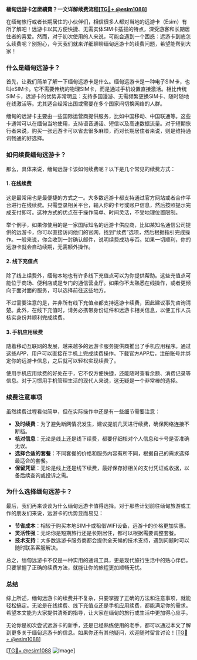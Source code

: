 **緬甸远游卡怎麽續費？一文详解续费流程[[TG💪+ @esim1088](https://t.me/s/esim1088)]**

在缅甸旅行或者长期居住的小伙伴们，相信很多人都对当地的远游卡（Esim）有所了解吧！远游卡以其方便快捷、无需实体SIM卡插拔的特点，深受游客和长期居住者的喜爱。然而，对于初次使用的人来说，可能会遇到一个困惑：远游卡到底怎么续费呢？别担心，今天我们就来详细聊聊缅甸远游卡的续费问题，希望能帮到大家！

### 什么是缅甸远游卡？

首先，让我们简单了解一下缅甸远游卡是什么。缅甸远游卡是一种电子SIM卡，也叫eSIM卡。它不需要传统的物理SIM卡，而是通过手机设置直接激活。相比传统SIM卡，远游卡的优势非常明显：支持多国漫游、无需频繁更换SIM卡、随时随地在线激活等。尤其适合经常出国或需要在多个国家间切换网络的人群。

缅甸的远游卡主要由一些国际运营商提供服务，比如中国移动、中国联通等。这些卡通常可以在缅甸当地使用，支持语音通话、短信以及高速数据流量。对于短期旅行者来说，购买一张远游卡可以省去很多麻烦，而对长期居住者来说，则是维持通讯畅通的好选择。

### 如何续费缅甸远游卡？

那么，具体来说，缅甸远游卡该如何续费呢？以下是几个常见的续费方式：

#### 1. 在线续费

这是最常用也是最便捷的方式之一。大多数远游卡都支持通过官方网站或者合作平台进行在线续费。只需登录相关平台，输入你的卡号或账户信息，然后按照提示完成支付即可。这种方式的优点在于操作简单、时间灵活，不受地理位置限制。

举个例子，如果你使用的是一家国际知名的远游卡供应商，比如某知名通信公司提供的远游卡，你可以直接访问他们的官网，找到“续费”选项，然后根据指引完成操作。一般来说，你会收到一封确认邮件，说明续费成功与否。如果一切顺利，你的远游卡就会自动续期，无需额外操作。

#### 2. 线下充值点

除了线上续费外，缅甸本地也有许多线下充值点可以为你提供帮助。这些充值点可能位于商场、便利店或是专门的通信营业厅。如果你不太熟悉在线操作，或者更倾向于面对面的服务，可以选择前往这些地方。

不过需要注意的是，并非所有线下充值点都支持远游卡续费，因此建议事先咨询清楚。此外，在线下充值时，请务必携带身份证件和远游卡相关信息，以便工作人员核实身份并顺利完成续费。

#### 3. 手机应用续费

随着移动互联网的发展，越来越多的远游卡服务提供商推出了手机应用程序。通过这些APP，用户可以直接在手机上完成续费操作。下载官方APP后，注册账号并绑定你的远游卡信息，之后就可以轻松实现续费了。

使用手机应用续费的好处在于，它不仅方便快捷，还能随时查看余额、消费记录等信息。对于习惯用手机管理生活的现代人来说，这无疑是一个非常棒的选择。

### 续费注意事项

虽然续费过程看似简单，但在实际操作中还是有一些细节需要注意：

- **及时续费**：为了避免断网情况发生，建议提前几天进行续费，确保网络连接不断档。
- **核对信息**：无论是线上还是线下续费，都要仔细核对个人信息和卡号是否准确无误。
- **选择合适的套餐**：不同套餐的价格和服务内容有所不同，根据自己的需求选择最适合的套餐。
- **保留凭证**：无论是线上还是线下续费，最好保存好相关的支付凭证或收据，以备后续查询或投诉之需。

### 为什么选择缅甸远游卡？

最后，我们再来谈谈为什么缅甸远游卡值得选择。对于那些计划前往缅甸旅游或工作的朋友们来说，远游卡的优势显而易见：

- **节省成本**：相较于购买本地SIM卡或租借WIFI设备，远游卡的价格更加实惠。
- **灵活性强**：无论你是短期旅行还是长期居住，都可以根据需要调整套餐。
- **技术支持**：大多数远游卡服务商都会提供全天候的技术支持，遇到问题时可以随时联系客服解决。

总之，缅甸远游卡不仅是一种实用的通讯工具，更是现代旅行生活中的贴心伴侣。只要掌握了正确的续费方法，就能让你的旅程更加顺畅无忧。

### 总结

综上所述，缅甸远游卡的续费并不复杂，只要掌握了正确的方法和注意事项，就能轻松搞定。无论是在线续费、线下充值点还是手机应用续费，都能满足你的需求。希望本文能为大家提供清晰的指导，让大家在缅甸的旅行或生活中更加得心应手。

无论你是初次尝试远游卡的新手，还是已经熟练使用的老手，都可以通过本文了解到更多关于缅甸远游卡的信息。如果你还有其他疑问，欢迎随时留言讨论！[[TG💪+ @esim1088](https://t.me/s/esim1088)] 

[[TG💪+ @esim1088](https://t.me/s/esim1088) ![Image](https://i.postimg.cc/4NQfJmqS/Snipaste-2025-05-13-00-14-12.png)]